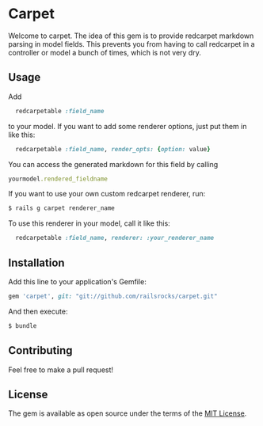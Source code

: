 # Carpet
Welcome to carpet. The idea of this gem is to provide redcarpet markdown parsing in model fields. This prevents you from having to call redcarpet in a controller or model a bunch of times, which is not very dry.

## Usage
Add
```ruby
  redcarpetable :field_name
```
to your model. If you want to add some renderer options, just put them in like this:
```ruby
  redcarpetable :field_name, render_opts: {option: value}
```
You can access the generated markdown for this field by calling 
```ruby
yourmodel.rendered_fieldname
```

If you want to use your own custom redcarpet renderer, run:
```bash
$ rails g carpet renderer_name
```
To use this renderer in your model, call it like this:
```ruby
  redcarpetable :field_name, renderer: :your_renderer_name
```

## Installation
Add this line to your application's Gemfile:

```ruby
gem 'carpet', git: "git://github.com/railsrocks/carpet.git"
```

And then execute:
```bash
$ bundle
```
## Contributing
Feel free to make a pull request!

## License
The gem is available as open source under the terms of the [MIT License](http://opensource.org/licenses/MIT).
